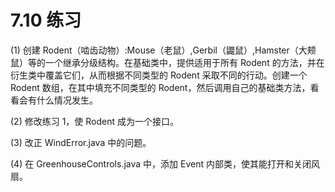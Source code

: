 # 7.10 练习

(1) 创建 Rodent（啮齿动物）:Mouse（老鼠）,Gerbil（鼹鼠）,Hamster（大颊鼠）等的一个继承分级结构。在基础类中，提供适用于所有 Rodent 的方法，并在衍生类中覆盖它们，从而根据不同类型的 Rodent 采取不同的行动。创建一个 Rodent 数组，在其中填充不同类型的 Rodent，然后调用自己的基础类方法，看看会有什么情况发生。

(2) 修改练习 1，使 Rodent 成为一个接口。

(3) 改正 WindError.java 中的问题。

(4) 在 GreenhouseControls.java 中，添加 Event 内部类，使其能打开和关闭风扇。
